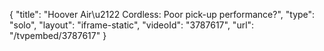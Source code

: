{
    "title": "Hoover Air\u2122 Cordless: Poor pick-up performance?",
    "type": "solo",
    "layout": "iframe-static",
    "videoId": "3787617",
    "url": "\/tvpembed\/3787617"
}